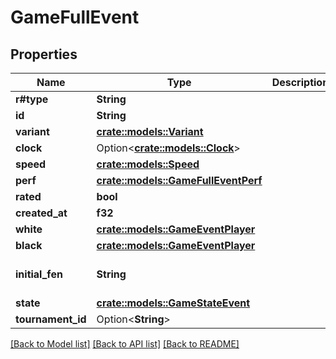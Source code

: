 # GameFullEvent

## Properties

Name | Type | Description | Notes
------------ | ------------- | ------------- | -------------
**r#type** | **String** |  | 
**id** | **String** |  | 
**variant** | [**crate::models::Variant**](Variant.md) |  | 
**clock** | Option<[**crate::models::Clock**](Clock.md)> |  | 
**speed** | [**crate::models::Speed**](Speed.md) |  | 
**perf** | [**crate::models::GameFullEventPerf**](GameFullEvent_perf.md) |  | 
**rated** | **bool** |  | 
**created_at** | **f32** |  | 
**white** | [**crate::models::GameEventPlayer**](GameEventPlayer.md) |  | 
**black** | [**crate::models::GameEventPlayer**](GameEventPlayer.md) |  | 
**initial_fen** | **String** |  | [default to startpos]
**state** | [**crate::models::GameStateEvent**](GameStateEvent.md) |  | 
**tournament_id** | Option<**String**> |  | [optional]

[[Back to Model list]](../README.md#documentation-for-models) [[Back to API list]](../README.md#documentation-for-api-endpoints) [[Back to README]](../README.md)


